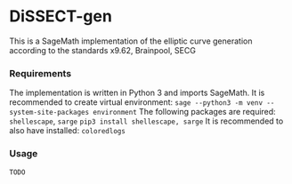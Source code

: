 # DiSSECT-gen

This is a SageMath implementation of the elliptic curve generation according to the standards x9.62, Brainpool, SECG

### Requirements
The implementation is written in Python 3 and imports SageMath. It is recommended to create virtual environment:
``sage --python3 -m venv --system-site-packages environment``
The following packages are required: ``shellescape``, ``sarge``
```pip3 install shellescape, sarge```
It is recommended to also have installed: ``coloredlogs``

### Usage
```TODO```
